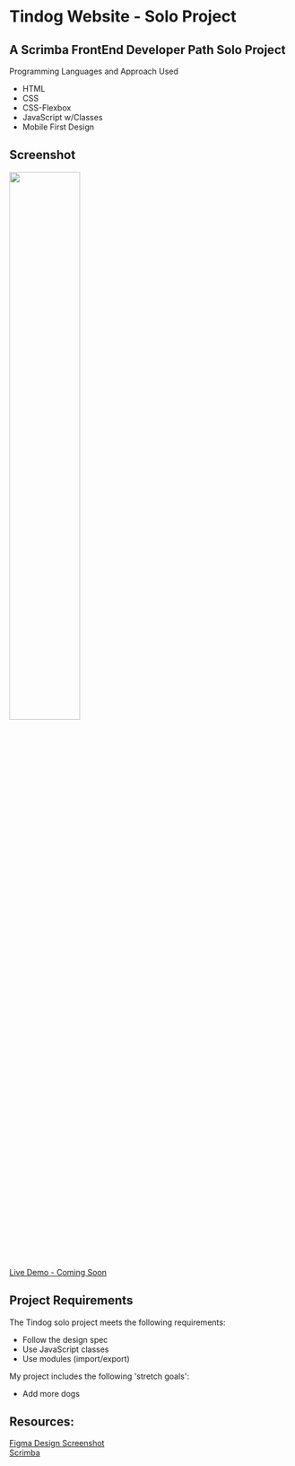 # Tindog Website - Solo Project

## A Scrimba FrontEnd Developer Path Solo Project
Programming Languages and Approach Used
<ul>
<li>HTML</li>
<li>CSS</li>
<li>CSS-Flexbox</li>
<li>JavaScript w/Classes</li>
<li>Mobile First Design</li>
</ul>

## Screenshot
<img src="" width=50% height=50%><br>
[Live Demo - Coming Soon]()
 
## Project Requirements
 The Tindog solo project meets the following requirements:
 <ul>
 <li>Follow the design spec</li>
 <li>Use JavaScript classes</li>
 <li>Use modules (import/export)</li>
 </ul>
 
 My project includes the following 'stretch goals':
 <ul>
<li>Add more dogs</li>
</ul>
 
## Resources:
  [Figma Design Screenshot]()<br>
 [Scrimba](https://scrimba.com/)

